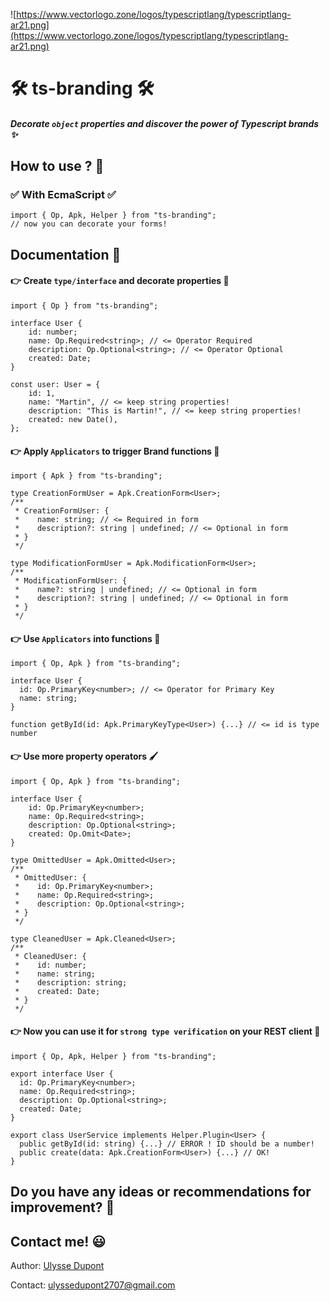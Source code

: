 ![https://www.vectorlogo.zone/logos/typescriptlang/typescriptlang-ar21.png](https://www.vectorlogo.zone/logos/typescriptlang/typescriptlang-ar21.png)

# 🛠 ts-branding 🛠

#### <i>Decorate `object` properties and discover the power of Typescript brands ✨</i>

## How to use ? 🤔

### ✅ With EcmaScript ✅

```tsx
import { Op, Apk, Helper } from "ts-branding";
// now you can decorate your forms!
```

## Documentation 🧗

#### 👉 Create `type/interface` and decorate properties 🎨

```tsx
import { Op } from "ts-branding";

interface User {
	id: number;
	name: Op.Required<string>; // <= Operator Required
	description: Op.Optional<string>; // <= Operator Optional
	created: Date;
}

const user: User = {
	id: 1,
	name: "Martin", // <= keep string properties!
	description: "This is Martin!", // <= keep string properties!
	created: new Date(),
};
```

#### 👉 Apply `Applicators` to trigger Brand functions 🔧

```tsx
import { Apk } from "ts-branding";

type CreationFormUser = Apk.CreationForm<User>;
/**
 * CreationFormUser: {
 *    name: string; // <= Required in form
 *    description?: string | undefined; // <= Optional in form
 * }
 */

type ModificationFormUser = Apk.ModificationForm<User>;
/**
 * ModificationFormUser: {
 *    name?: string | undefined; // <= Optional in form
 *    description?: string | undefined; // <= Optional in form
 * }
 */
```

#### 👉 Use `Applicators` into functions 🚀

```tsx
import { Op, Apk } from "ts-branding";

interface User {
  id: Op.PrimaryKey<number>; // <= Operator for Primary Key
  name: string;
}

function getById(id: Apk.PrimaryKeyType<User>) {...} // <= id is type number
```

#### 👉 Use more property operators 🖌️

```tsx
import { Op, Apk } from "ts-branding";

interface User {
	id: Op.PrimaryKey<number>;
	name: Op.Required<string>;
	description: Op.Optional<string>;
	created: Op.Omit<Date>;
}

type OmittedUser = Apk.Omitted<User>;
/**
 * OmittedUser: {
 *    id: Op.PrimaryKey<number>;
 *    name: Op.Required<string>;
 *    description: Op.Optional<string>;
 * }
 */

type CleanedUser = Apk.Cleaned<User>;
/**
 * CleanedUser: {
 *    id: number;
 *    name: string;
 *    description: string;
 *    created: Date;
 * }
 */
```

#### 👉 Now you can use it for `strong type verification` on your REST client 💪

```tsx
import { Op, Apk, Helper } from "ts-branding";

export interface User {
  id: Op.PrimaryKey<number>;
  name: Op.Required<string>;
  description: Op.Optional<string>;
  created: Date;
}

export class UserService implements Helper.Plugin<User> {
  public getById(id: string) {...} // ERROR ! ID should be a number!
  public create(data: Apk.CreationForm<User>) {...} // OK!
}
```

## Do you have any ideas or recommendations for improvement? 🤔

## Contact me! 😃

Author: [Ulysse Dupont](https://www.linkedin.com/in/ulysse-dupont-994848197)

Contact: ulyssedupont2707@gmail.com
